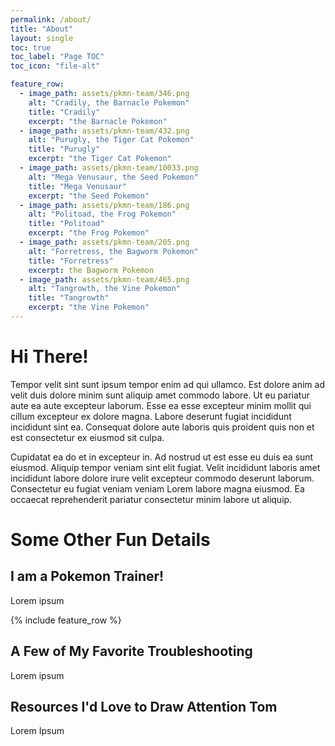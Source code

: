```yaml
---
permalink: /about/
title: "About"
layout: single
toc: true
toc_label: "Page TOC"
toc_icon: "file-alt"

feature_row:
  - image_path: assets/pkmn-team/346.png
    alt: "Cradily, the Barnacle Pokemon"
    title: "Cradily"
    excerpt: "the Barnacle Pokemon"
  - image_path: assets/pkmn-team/432.png
    alt: "Purugly, the Tiger Cat Pokemon"
    title: "Purugly"
    excerpt: "the Tiger Cat Pokemon"
  - image_path: assets/pkmn-team/10033.png
    alt: "Mega Venusaur, the Seed Pokemon"
    title: "Mega Venusaur"
    excerpt: "the Seed Pokemon"
  - image_path: assets/pkmn-team/186.png
    alt: "Politoad, the Frog Pokemon"
    title: "Politoad"
    excerpt: "the Frog Pokemon"
  - image_path: assets/pkmn-team/205.png
    alt: "Forretress, the Bagworm Pokemon"
    title: "Forretress"
    excerpt: the Bagworm Pokemon
  - image_path: assets/pkmn-team/465.png
    alt: "Tangrowth, the Vine Pokemon"
    title: "Tangrowth"
    excerpt: "the Vine Pokemon"
---
```


# Hi There!

Tempor velit sint sunt ipsum tempor enim ad qui ullamco. Est dolore anim ad velit duis dolore minim sunt aliquip amet commodo labore. Ut eu pariatur aute ea aute excepteur laborum. Esse ea esse excepteur minim mollit qui cillum excepteur ex dolore magna. Labore deserunt fugiat incididunt incididunt sint ea. Consequat dolore aute laboris quis proident quis non et est consectetur ex eiusmod sit culpa.

Cupidatat ea do et in excepteur in. Ad nostrud ut est esse eu duis ea sunt eiusmod. Aliquip tempor veniam sint elit fugiat. Velit incididunt laboris amet incididunt labore dolore irure velit excepteur commodo deserunt laborum. Consectetur eu fugiat veniam veniam Lorem labore magna eiusmod. Ea occaecat reprehenderit pariatur consectetur minim labore ut aliquip.

# Some Other Fun Details

## I am a Pokemon Trainer!

Lorem ipsum

{% include feature_row %}

## A Few of My Favorite Troubleshooting

Lorem ipsum

## Resources I'd Love to Draw Attention Tom

Lorem Ipsum
